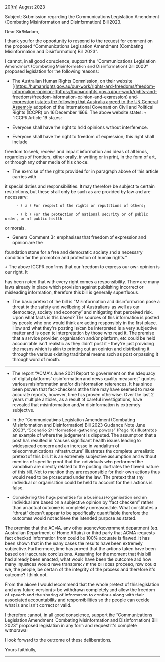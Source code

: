 20[th] August 2023

Subject: Submission regarding the Communications Legislation Amendment (Combating
Misinformation and Disinformation) Bill 2023.

Dear Sir/Madam,

I thank you for the opportunity to respond to the request for comment on the proposed
“Communications Legislation Amendment (Combating Misinformation and Disinformation) Bill
2023”.

I cannot, in all good conscience, support the “Communications Legislation Amendment (Combating
Misinformation and Disinformation) Bill 2023” proposed legislation for the following reasons:

  - The Australian Human Rights Commission, on their website
[(https://humanrights.gov.au/our-work/rights-and-freedoms/freedom-information-opinion-](https://humanrights.gov.au/our-work/rights-and-freedoms/freedom-information-opinion-and-expression)
[and-expression) states the following that Australia agreed to the UN General Assembly](https://humanrights.gov.au/our-work/rights-and-freedoms/freedom-information-opinion-and-expression)
adoption of the International Covenant on Civil and Political Rights (ICCPR) on 16
December 1966. The above website states:
◦ “ICCPR Article 19 states:

   - Everyone shall have the right to hold opinions without interference.

   - Everyone shall have the right to freedom of expression; this right shall include

freedom to seek, receive and impart information and ideas of all kinds, regardless of
frontiers, either orally, in writing or in print, in the form of art, or through any other
media of his choice.

   - The exercise of the rights provided for in paragraph above of this article carries with

it special duties and responsibilities. It may therefore be subject to certain
restrictions, but these shall only be such as are provided by law and are necessary:

         - ( a ) For respect of the rights or reputations of others;

         - ( b ) For the protection of national security or of public order, or of public health
or morals.

   - General Comment 34 emphasises that freedom of expression and opinion are the

foundation stone for a free and democratic society and a necessary condition for the
promotion and protection of human rights.”

◦ The above ICCPR confirms that our freedom to express our own opinion is our right. It

has been noted that with every right comes a responsibility. There are many laws already
in place which provision against publishing incorrect or misleading information,
therefore this bill is generally superfluous.

  - The basic pretext of the bill is “Misinformation and disinformation pose a threat to the
safety and wellbeing of Australians, as well as our democracy, society and economy” and
mitigating that perceived risk. Upon what facts is this based? The sources of this
information is posted by people who one would think are acting responsibly in the first
place. How and what they're posting is/can be interpreted is a very subjective matter and is
open to interpretation by those who read it. The premise that a service provider, organisation
and/or platform, etc could be held accountable isn't realistic as they didn't post it – they're
just providing the means which is akin to printing out an opinion and distributing it through
the various existing traditional means such as post or passing it through word of mouth.


-----

  - The report “ACMA's June 2021 Report to government on the adequacy of digital platforms'
disinformation and news quality measures” quotes various misinformation and/or
disinformation references. It has since been proven that fact-checkers at the time may have
seemed to make accurate reports, however, time has proven otherwise. Over the last 2 years
multiple articles, as a result of careful investigations, have revealed that misinformation
and/or disinformation is extremely subjective.

  - In the “Communications Legislation Amendment (Combating Misinformation and
Disinformation) Bill 2023 Guidance Note June 2023”, “Scenario 2: Information-gathering
powers” (Page 16) illustrates an example of where the judgement is disputed. The
assumption that a post has resulted in “causes significant health issues leading to widespread
concern and an increase in vandalism of telecommunications infrastructure” illustrates the
complete unrealistic pretext of this bill. It is an extremely subjective assumption and without
mention of specific proof that the individuals who performed the vandalism are directly
related to the posting illustrates the flawed nature of this bill. Not to mention they are
responsible for their own actions thus would need to be prosecuted under the law. The
pretext that any individual or organisation could be held to account for their actions is false.

  - Considering the huge penalties for a business/organisation and an individual are based on a
subjective opinion by “fact checkers” rather than an actual outcome is completely
unreasonable. What constitutes a “threat” doesn't appear to be specifically quantifiable
therefore the outcomes would not achieve the intended purpose as stated.

The premise that the ACMA, any other agency/government department (eg. Australian Department
of Home Affairs) or third party that ACMA requests fact checked information from could be 100%
accurate is flawed. It has been shown that in the many cases the results have been extremely
subjective. Furthermore, time has proved that the actions taken have been based on inaccurate
conclusions. Assuming for the moment that this bill had already been enacted, what would have
been the outcome and how many injustices would have transpired? If the bill does proceed, how
could we, the people, be certain of the integrity of the process and therefore it's outcome? I think
not.

From the above I would recommend that the whole pretext of this legislation and any future
version(s) be withdrawn completely and allow the freedom of speech and the sharing of information
to continue along with their associated accountability and responsibilities so the people can decide
what is and isn't correct or valid.

I therefore cannot, in all good conscience, support the “Communications Legislation Amendment
(Combating Misinformation and Disinformation) Bill 2023” proposed legislation in any form and
request it's complete withdrawal.

I look forward to the outcome of these deliberations.

Yours faithfully,


-----

